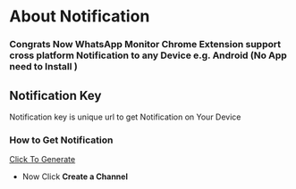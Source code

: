 # About Notification

### **Congrats Now WhatsApp Monitor Chrome Extension support cross platform Notification to any Device e.g. Android (No App need to Install )**




## Notification Key 

Notification key is unique url to get Notification on Your Device

### How to Get Notification
  <a href="https://notify.run/" target="_blank">Click To Generate</a>

- Now Click **Create a Channel**
